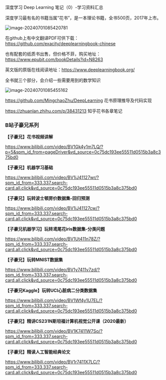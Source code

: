 深度学习 Deep Learning 笔记（0）-学习资料汇总



深度学习最有名的书籍当属“花书”，是一本理论书籍，全书500页，2017年上市。

![image-20240701085420781](D:\dev\php\magook\trunk\server\md\img\image-20240701085420781.png)

在github上有中文翻译PDF可供下载：https://github.com/exacity/deeplearningbook-chinese

也有配套的纸质书出售，但价格不菲，购买地址：https://www.epubit.com/bookDetails?id=N8263

英文版的原版在线阅读地址：https://www.deeplearningbook.org/



全书就三个部分，会介绍一些需要用到的数学知识

![image-20240701085455162](D:\dev\php\magook\trunk\server\md\img\image-20240701085455162.png)



https://github.com/MingchaoZhu/DeepLearning 花书原理推导及代码实现

https://zhuanlan.zhihu.com/p/38431213 知乎花书各章笔记



### B站子豪兄系列

**【子豪兄】花书视频讲解**

https://www.bilibili.com/video/BV1Gk4y1m7LQ/?p=5&spm_id_from=pageDriver&vd_source=0c75dc193ee55511d0515b3a8c375bd0

**【子豪兄】机器学习基础**

https://www.bilibili.com/video/BV1iJ41127wr/?spm_id_from=333.337.search-card.all.click&vd_source=0c75dc193ee55511d0515b3a8c375bd0

**【子豪兄】玩转波士顿房价数据集-回归预测**

https://www.bilibili.com/video/BV1iJ41127cw/?spm_id_from=333.337.search-card.all.click&vd_source=0c75dc193ee55511d0515b3a8c375bd0

**【子豪兄机器学习】玩转鸢尾花iris数据集-分类问题**

https://www.bilibili.com/video/BV1Ut411n78Z/?spm_id_from=333.337.search-card.all.click&vd_source=0c75dc193ee55511d0515b3a8c375bd0

**【子豪兄】玩转MNIST数据集**

https://www.bilibili.com/video/BV1y7411v7zd/?spm_id_from=333.337.search-card.all.click&vd_source=0c75dc193ee55511d0515b3a8c375bd0

**【子豪兄Kaggle】玩转UCI心脏病二分类数据集**

https://www.bilibili.com/video/BV1Wf4y1U7EL/?spm_id_from=333.337.search-card.all.click&vd_source=0c75dc193ee55511d0515b3a8c375bd0

**【子豪兄】精讲CS231N斯坦福计算机视觉公开课（2020最新）**

https://www.bilibili.com/video/BV1K7411W7So/?spm_id_from=333.337.search-card.all.click&vd_source=0c75dc193ee55511d0515b3a8c375bd0

**【子豪兄】精读人工智能经典论文**

https://www.bilibili.com/video/BV1r7411X7LC/?spm_id_from=333.337.search-card.all.click&vd_source=0c75dc193ee55511d0515b3a8c375bd0